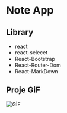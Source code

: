# Note App

## Library

- react
- react-selecet
- React-Bootstrap
- React-Router-Dom
- React-MarkDown

## Proje GiF

![GİF](/Ekran-Kaydı-2023-10-19-20.37.41.gif)
